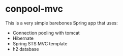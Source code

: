 conpool-mvc
==============

This is a very simple barebones Spring app that uses:
* Connection pooling with tomcat
* Hibernate
* Spring STS MVC template
* h2 database
